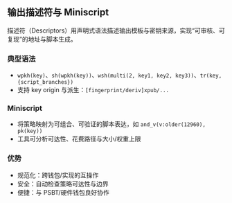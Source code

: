 ## 输出描述符与 Miniscript

描述符（Descriptors）用声明式语法描述输出模板与密钥来源，实现“可审核、可复现”的地址与脚本生成。

### 典型语法

- `wpkh(key)`、`sh(wpkh(key))`、`wsh(multi(2, key1, key2, key3))`、`tr(key, {script_branches})`
- 支持 key origin 与派生：`[fingerprint/deriv]xpub/...`

### Miniscript

- 将策略映射为可组合、可验证的脚本表达，如 `and_v(v:older(12960), pk(key))`
- 工具可分析可达性、花费路径与大小/权重上限

### 优势

- 规范化：跨钱包/实现的互操作
- 安全：自动检查策略可达性与边界
- 便捷：与 PSBT/硬件钱包良好协作

